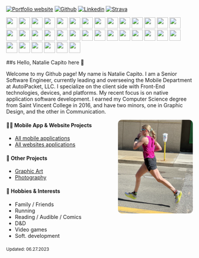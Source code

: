 [![Portfolio website](https://img.shields.io/badge/Portfolio_website-blue)](https://sleepylunadesigns.com/)
[![Github](https://img.shields.io/badge/-Github-000?style=flat&logo=Github&logoColor=white)](https://github.com/nataliecapito)
[![Linkedin](https://img.shields.io/badge/-LinkedIn-blue?style=flat&logo=Linkedin&logoColor=white)](https://www.linkedin.com/in/natalie-capito-33130112b/)
[![Strava](https://img.shields.io/badge/Strava-orange)](https://www.strava.com/athletes/71219674)

<p align="left">
    <img src="https://cdn.jsdelivr.net/gh/devicons/devicon/icons/android/android-plain.svg" width="30px" height="30px" />
    <img src="https://cdn.jsdelivr.net/gh/devicons/devicon/icons/androidstudio/androidstudio-original.svg" width="30px" height="30px" />
    <img src="https://cdn.jsdelivr.net/gh/devicons/devicon/icons/apple/apple-original.svg" width="30px" height="30px" />
    <img src="https://cdn.jsdelivr.net/gh/devicons/devicon/icons/atom/atom-original.svg"width="30px" height="30px" />
    <img src="https://cdn.jsdelivr.net/gh/devicons/devicon/icons/bitbucket/bitbucket-original.svg"width="30px" height="30px" />
    <img src="https://cdn.jsdelivr.net/gh/devicons/devicon/icons/chrome/chrome-original.svg" width="30px" height="30px" />
    <img src="https://cdn.jsdelivr.net/gh/devicons/devicon/icons/confluence/confluence-original.svg" width="30px" height="30px" />
    <img src="https://cdn.jsdelivr.net/gh/devicons/devicon/icons/css3/css3-original.svg" width="30px" height="30px" />
    <img src="https://cdn.jsdelivr.net/gh/devicons/devicon/icons/eslint/eslint-original.svg" width="30px" height="30px" />
    <img src="https://cdn.jsdelivr.net/gh/devicons/devicon/icons/firebase/firebase-plain.svg" width="30px" height="30px" />
    <img src="https://cdn.jsdelivr.net/gh/devicons/devicon/icons/firefox/firefox-original.svg" width="30px" height="30px" />
    <img src="https://cdn.jsdelivr.net/gh/devicons/devicon/icons/git/git-original.svg" width="30px" height="30px" />
    <img src="https://cdn.jsdelivr.net/gh/devicons/devicon/icons/github/github-original.svg" width="30px" height="30px" />
    <img src="https://cdn.jsdelivr.net/gh/devicons/devicon/icons/gradle/gradle-plain.svg" width="30px" height="30px" />
    <img src="https://cdn.jsdelivr.net/gh/devicons/devicon/icons/html5/html5-original.svg" width="30px" height="30px" />
    <img src="https://cdn.jsdelivr.net/gh/devicons/devicon/icons/ie10/ie10-original.svg"width="30px" height="30px" />
    <img src="https://cdn.jsdelivr.net/gh/devicons/devicon/icons/javascript/javascript-original.svg" width="30px" height="30px" />
    <img src="https://cdn.jsdelivr.net/gh/devicons/devicon/icons/jest/jest-plain.svg" width="30px" height="30px" />
    <img src="https://cdn.jsdelivr.net/gh/devicons/devicon/icons/jira/jira-original.svg" width="30px" height="30px" />
    <img src="https://cdn.jsdelivr.net/gh/devicons/devicon/icons/nodejs/nodejs-original.svg" width="30px" height="30px" />
    <img src="https://cdn.jsdelivr.net/gh/devicons/devicon/icons/npm/npm-original-wordmark.svg"width="30px" height="30px" />
    <img src="https://cdn.jsdelivr.net/gh/devicons/devicon/icons/objectivec/objectivec-plain.svg"width="30px" height="30px" />
    <img src="https://cdn.jsdelivr.net/gh/devicons/devicon/icons/photoshop/photoshop-plain.svg" width="30px" height="30px" />
    <img src="https://cdn.jsdelivr.net/gh/devicons/devicon/icons/react/react-original.svg" width="30px" height="30px" />
    <img src="https://cdn.jsdelivr.net/gh/devicons/devicon/icons/redux/redux-original.svg" width="30px" height="30px" />
    <img src="https://cdn.jsdelivr.net/gh/devicons/devicon/icons/safari/safari-original.svg" width="30px" height="30px" />
    <img src="https://cdn.jsdelivr.net/gh/devicons/devicon/icons/sass/sass-original.svg" width="30px" height="30px" />
    <img src="https://cdn.jsdelivr.net/gh/devicons/devicon/icons/slack/slack-original.svg" width="30px" height="30px" />
    <img src="https://cdn.jsdelivr.net/gh/devicons/devicon/icons/sourcetree/sourcetree-original.svg" width="30px" height="30px" />
    <img src="https://cdn.jsdelivr.net/gh/devicons/devicon/icons/swift/swift-original.svg" width="30px" height="30px" />
    <img src="https://cdn.jsdelivr.net/gh/devicons/devicon/icons/trello/trello-plain.svg" width="30px" height="30px" />
    <img src="https://cdn.jsdelivr.net/gh/devicons/devicon/icons/typescript/typescript-original.svg" width="30px" height="30px" />
    <img src="https://cdn.jsdelivr.net/gh/devicons/devicon/icons/visualstudio/visualstudio-plain.svg" width="30px" height="30px" />
    <img src="https://cdn.jsdelivr.net/gh/devicons/devicon/icons/xcode/xcode-original.svg" width="30px" height="30px" />
</p>

##s Hello, Natalie Capito here 👋 

Welcome to my Github page! My name is Natalie Capito. I am a Senior Software Engineer, currently leading and overseeing the Mobile Department at AutoiPacket, LLC. I specialize on the client side with Front-End technologies, devices, and platforms. My recent focus is on native application software development. I earned my Computer Science degree from Saint Vincent College in 2016, and have two minors, one in Graphic Design, and the other in Communication.

<img 
    align="right" 
    alt="img" 
    src="/images/run.png" 
    width="40%" 
    height="auto" 
    style="overflow: hidden; border-radius: 10px; margin: 0px; padding: 0px;"
/>

#### 👨‍💻 Mobile App & Website Projects
- [All mobile applications](https://github.com/nataliecapito/All-MobileApps)
- [All websites applications](https://github.com/nataliecapito/All-Websites)

#### 🌱 Other Projects 
- [Graphic Art](https://photos.app.goo.gl/bUb9qQmxvQ56SaYh6)
- [Photography](https://photos.app.goo.gl/enNMhKWtqmFwa5Aw5)

#### 🔭 Hobbies & Interests
- Family / Friends
- Running
- Reading / Audible / Comics
- D&D
- Video games
- Soft. development

<sub>Updated: 06.27.2023</sub>